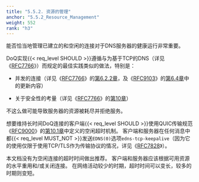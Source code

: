 ```yaml
---
title: "5.5.2. 资源的管理"
anchor: "5.5.2_Resource_Management"
weight: 552
rank: "h3"
---
```


能否恰当地管理已建立的和空闲的连接对于DNS服务器的健康运行非常重要。

DoQ实现{{< req_level SHOULD >}}遵循与为基于TCP的DNS（详见《[RFC7766](https://www.rfc-editor.org/info/rfc7766)》）而规定的最佳实践类似的做法，特别是：

* 并发的连接（详见《[RFC7766](https://www.rfc-editor.org/info/rfc7766)》的[第6.2.2章](https://www.rfc-editor.org/rfc/rfc7766#section-6.2.2)，及《[RFC9103](https://www.rfc-editor.org/info/rfc9103)》的[第6.4章](https://www.rfc-editor.org/rfc/rfc9103#section-6.4)中的更新内容）

* 关于安全性的考量（详见《[RFC7766](https://www.rfc-editor.org/info/rfc7766)》的[第10章](https://www.rfc-editor.org/rfc/rfc7766#section-10)）

不这么做可能导致服务器的资源被耗尽并拒绝服务。

想要维持长时间DoQ连接的客户端{{< req_level SHOULD >}}使用QUIC传输规范《[RFC9000](../RFC9000_Chinese_Simplified)》的[第10.1章](../RFC9000_Chinese_Simplified/#10.1_Idle_Timeout)中定义的空闲超时机制。
客户端和服务器在任何消息中都{{< req_level MUST_NOT >}}发送`EDNS(0)`选项`edns-tcp-keepalive`（因为它的使用仅限于使用TCP/TLS作为传输协议的情况，详见《[RFC7828](https://www.rfc-editor.org/info/rfc7828)》）。

本文档没有为空闲连接的超时时间做出推荐。
客户端和服务器应该根据可用资源的水平重用和/或关闭连接。
在网络活动较少的时期，超时时间可以变长，较多的时期则变短。

